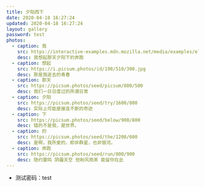 ```yaml
---
title: 夕阳西下
date: 2020-04-18 16:27:24
updated: 2020-04-18 16:27:24
layout: gallery
password: test
photos:
  - caption: 我
    src: https://interactive-examples.mdn.mozilla.net/media/examples/elephant-660-480.jpg
    desc: 我想起那天夕阳下的奔跑
  - caption: 想起
    src: https://i.picsum.photos/id/198/510/300.jpg
    desc: 那是我逝去的青春
  - caption: 那天
    src: https://picsum.photos/seed/picsum/800/500
    desc: 我们一日日度过的所谓日常
  - caption: 夕阳
    src: https://picsum.photos/seed/try/1600/800
    desc: 实际上可能是接连不断的奇迹
  - caption: 下
    src: https://picsum.photos/seed/below/900/800
    desc: 错的不是我，是世界。
  - caption: 的
    src: https://picsum.photos/seed/the/1200/600
    desc: 是啊，我所爱的，即非群星，也非银河。
  - caption: 奔跑
    src: https://picsum.photos/seed/run/800/900
    desc: 隐约雷鸣 阴霾天空 但盼风雨来 能留你在此
---
```


- 测试密码：test

